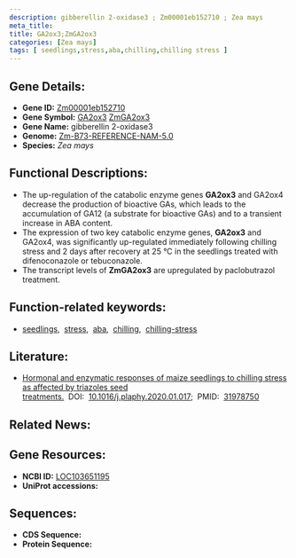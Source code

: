 ```yaml
---
description: gibberellin 2-oxidase3 ; Zm00001eb152710 ; Zea mays
meta_title:
title: GA2ox3;ZmGA2ox3
categories: [Zea mays]
tags: [ seedlings,stress,aba,chilling,chilling stress ]
---
```


## Gene Details:
- **Gene ID:**	[Zm00001eb152710](https://www.maizegdb.org/gene_center/gene/Zm00001eb152710)
- **Gene Symbol:** <u>GA2ox3</u>&nbsp;<u>ZmGA2ox3</u>
- **Gene Name:** gibberellin 2-oxidase3
- **Genome:** [Zm-B73-REFERENCE-NAM-5.0](https://www.maizegdb.org/genome/assembly/Zm-B73-REFERENCE-NAM-5.0)
- **Species:** *Zea mays*

## Functional Descriptions:
   - The up-regulation of the catabolic enzyme genes **GA2ox3** and GA2ox4 decrease the production of bioactive GAs, which leads to the accumulation of GA12 (a substrate for bioactive GAs) and to a transient increase in ABA content.
   - The expression of two key catabolic enzyme genes, **GA2ox3** and GA2ox4, was significantly up-regulated immediately following chilling stress and 2 days after recovery at 25 °C in the seedlings treated with difenoconazole or tebuconazole.
   - The transcript levels of **ZmGA2ox3** are upregulated by paclobutrazol treatment.

## Function-related keywords:
- [seedlings](/tags/seedlings/),&nbsp;&nbsp;[stress](/tags/stress/),&nbsp;&nbsp;[aba](/tags/aba/),&nbsp;&nbsp;[chilling](/tags/chilling/),&nbsp;&nbsp;[chilling-stress](/tags/chilling-stress/)

## Literature:
   - [Hormonal and enzymatic responses of maize seedlings to chilling stress as affected by triazoles seed treatments.]( https://www.sciencedirect.com/science/article/pii/S0981942820300176)&nbsp;&nbsp;DOI:&nbsp;&nbsp;[10.1016/j.plaphy.2020.01.017](https://www.sciencedirect.com/science/article/pii/S0981942820300176);&nbsp;&nbsp;PMID:&nbsp;&nbsp;[31978750](https://pubmed.ncbi.nlm.nih.gov/31978750/)

## Related News:

## Gene Resources:
- **NCBI ID:** [LOC103651195](https://www.ncbi.nlm.nih.gov/gene/?term=LOC103651195)
- **UniProt accessions:** [](https://www.uniprot.org/uniprotkb//entry)



## Sequences:
- **CDS Sequence:**
- **Protein Sequence:**
